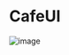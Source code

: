 # CafeUI

![image](https://github.com/KosmoKr3ator/cafe_ui/assets/124063960/5c3d1590-52b6-4bcf-9f33-bc47de48fddc)

